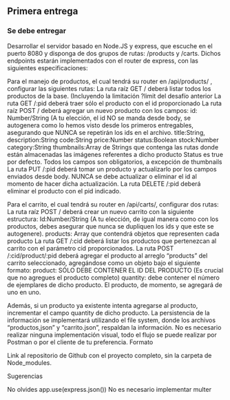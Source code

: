 
## Primera entrega
### Se debe entregar

Desarrollar el servidor basado en Node.JS y express, que escuche en el puerto 8080 y disponga de dos grupos de rutas: /products y /carts. Dichos endpoints estarán implementados con el router de express, con las siguientes especificaciones:

Para el manejo de productos, el cual tendrá su router en /api/products/ , configurar las siguientes rutas:
La ruta raíz GET / deberá listar todos los productos de la base. (Incluyendo la limitación ?limit del desafío anterior
La ruta GET /:pid deberá traer sólo el producto con el id proporcionado
La ruta raíz POST / deberá agregar un nuevo producto con los campos:
id: Number/String (A tu elección, el id NO se manda desde body, se autogenera como lo hemos visto desde los primeros entregables, asegurando que NUNCA se repetirán los ids en el archivo.
title:String,
description:String
code:String
price:Number
status:Boolean
stock:Number
category:String
thumbnails:Array de Strings que contenga las rutas donde están almacenadas las imágenes referentes a dicho producto
Status es true por defecto.
Todos los campos son obligatorios, a excepción de thumbnails
La ruta PUT /:pid deberá tomar un producto y actualizarlo por los campos enviados desde body. NUNCA se debe actualizar o eliminar el id al momento de hacer dicha actualización.
La ruta DELETE /:pid deberá eliminar el producto con el pid indicado. 

Para el carrito, el cual tendrá su router en /api/carts/, configurar dos rutas:
La ruta raíz POST / deberá crear un nuevo carrito con la siguiente estructura:
Id:Number/String (A tu elección, de igual manera como con los productos, debes asegurar que nunca se dupliquen los ids y que este se autogenere).
products: Array que contendrá objetos que representen cada producto
La ruta GET /:cid deberá listar los productos que pertenezcan al carrito con el parámetro cid proporcionados.
La ruta POST  /:cid/product/:pid deberá agregar el producto al arreglo “products” del carrito seleccionado, agregándose como un objeto bajo el siguiente formato:
product: SÓLO DEBE CONTENER EL ID DEL PRODUCTO (Es crucial que no agregues el producto completo)
quantity: debe contener el número de ejemplares de dicho producto. El producto, de momento, se agregará de uno en uno.

Además, si un producto ya existente intenta agregarse al producto, incrementar el campo quantity de dicho producto. 
La persistencia de la información se implementará utilizando el file system, donde los archivos “productos,json” y “carrito.json”, respaldan la información.
No es necesario realizar ninguna implementación visual, todo el flujo se puede realizar por Postman o por el cliente de tu preferencia.
Formato

Link al repositorio de Github con el proyecto completo, sin la carpeta de Node_modules.

Sugerencias

No olvides app.use(express.json())
No es necesario implementar multer
